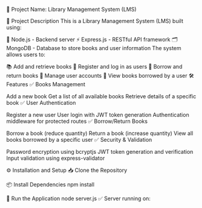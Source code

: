 📖 Project Name:
Library Management System (LMS)

🎯 Project Description
This is a Library Management System (LMS) built using:

🚀 Node.js - Backend server
⚡️ Express.js - RESTful API framework
🗂️ MongoDB - Database to store books and user information
The system allows users to:

📚 Add and retrieve books
🔐 Register and log in as users
📖 Borrow and return books
👤 Manage user accounts
🔎 View books borrowed by a user
🛠️ Features
✅ Books Management

Add a new book
Get a list of all available books
Retrieve details of a specific book
✅ User Authentication

Register a new user
User login with JWT token generation
Authentication middleware for protected routes
✅ Borrow/Return Books

Borrow a book (reduce quantity)
Return a book (increase quantity)
View all books borrowed by a specific user
✅ Security & Validation

Password encryption using bcryptjs
JWT token generation and verification
Input validation using express-validator



⚙️ Installation and Setup
📥 Clone the Repository

📦 Install Dependencies
    npm install

🚀 Run the Application
    node server.js
✅ Server running on:

